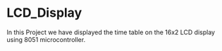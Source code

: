 # LCD_Display
In this Project we have displayed the time table on the 16x2 LCD display using 8051 microcontroller.
